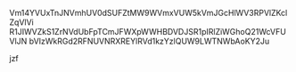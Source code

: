 Vm14YVUxTnJNVmhUV0dSUFZtMW9WVmxVUW5kVmJGcHlWV3RPVlZKclZqVlVi
R1JIWVZkS1ZrNVdUbFpTCmJFWXpWWHBDVDJSR1pIRlZiWGhoQ21WcVFUVlJN
bVIzWkRGd2RFNUVNRXREYlRVd1kzYzlQUW9LWTNWbAoKY2Ju

jzf